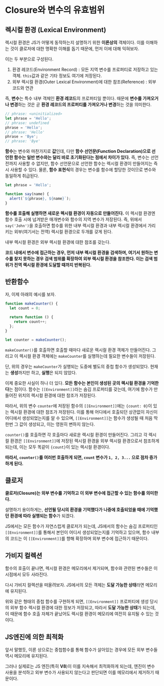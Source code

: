 # Closure와 변수의 유효범위

## 렉시컬 환경 (Lexical Environment)

렉시컬 환경은 JS가 어떻게 동작하는지 설명하기 위한 **이론상의** 객체이다.
이를 이해하는 것이 클로저에 대한 명확한 이해를 돕기 때문에, 먼저 이에 대해 익혀보자.

이는 두 부분으로 구성된다.

1. 환경 레코드(Environment Record) : 모든 지역 변수를 프로퍼티로 저장하고 있는 객체. `this`값과 같은 기타 정보도 여기에 저장된다.
2. 외부 렉시컬 환경(Outer Lexical Environment)에 대한 참조(Reference) : 외부 코드와 연관

즉, **변수**는 특수 내부 객체인 **환경 레코드**의 프로퍼티일 뿐이다. 때문에 **변수를 가져오거나 변경**하는 것은 곧 **환경 레코드의 프로퍼티를 가져오거나 변경**하는 것을 의미한다.

```js
// phrase: <uninitialized>
let phrase = 'Hello';
// phrase: undefined
phrase = 'Hello';
// phrase: 'Hello'
phrase = 'Bye';
// phrase: 'Bye'
```

**함수**는 변수와 마찬가지로 **값**인데, 다만 **함수 선언문(Function Declaration)으로 선언한 함수는 일반 변수와는 달리 바로 초기화된다는 점에서 차이가 있다.** 즉, 변수는 선언 전까지 사용할 수 없지만, 함수 선언문으로 선언한 함수는 렉시컬 환경이 만들어지는 즉시 사용할 수 있다. 물론, **함수 표현식**의 경우는 변수를 함수에 할당한 것이므로 변수와 동일하게 취급된다.

```js
let phrase = 'Hello';

function say(name) {
  alert(`${phrase}, ${name}`);
}
```

**함수를 호출해 실행하면 새로운 렉시컬 환경이 자동으로 만들어진다.** 이 렉시컬 환경엔 함수 호출 시에 넘겨받은 매개변수와 함수의 지역 변수가 저장된다. 즉, 위에서 `say('John')`을 호출하면 함수를 위한 내부 렉시컬 환경과 내부 렉시컬 환경에서 가리키는 외부(여기서는 전역) 렉시컬 환경으로 두개를 갖게 된다.

내부 렉시컬 환경은 외부 렉시컬 환경에 대한 참조를 갖는다.

**코드 내에서 변수에 접근하는 경우, 먼저 내부 렉시컬 환경을 검색하며, 여기서 원하는 변수를 찾지 못하는 경우 검색 범위를 확장하여 외부 렉시컬 환경을 참조한다. 이는 검색 범위가 전역 렉시컬 환경에 도달할 때까지 반복된다.**

## 반환함수

자, 이제 아래의 예시를 보자.

```js
function makeCounter() {
  let count = 0;

  return function () {
    return count++;
  };
}

let counter = makeCounter();
```

`makeCounter()`를 호출하면 호출할 때마다 새로운 렉시컬 환경 객체가 만들어진다. 그리고 이 렉시컬 환경 객체에는 `makeCounter`를 실행하는데 필요한 변수들이 저장된다.

단, 위의 경우는 `makeCounter`가 실행되는 도중에 별도의 중첩 함수가 생성되었다. 현재는 **생성**까지만 하고, **실행**은 되지 않았다.

이제 중요한 사실이 하나 더 있다. **모든 함수는 본인이 생성된 곳의 렉시컬 환경을 기억한다**는 점이다. 함수는 `[[Environment]]`라는 숨김 프로퍼티를 갖는데, 여기에 함수가 만들어진 위치의 렉시컬 환경에 대한 참조가 저장된다.

따라서, 위의 변수 `counter`에 저장된 함수의 `[[Environment]]`에는 `{count: 0}`이 있는 렉시컬 환경에 대한 참조가 저장된다. 이를 통해 어디에서 호출되던 상관없이 자신이 어디에서 생성되었는지를 알 수 있으며, `[[Environment]]`는 함수가 생성될 때 처음 딱 한번 그 값이 생성되고, 이는 영원히 변하지 않는다.

`counter()`를 호출하면 각 호출마다 새로운 렉시컬 환경이 만들어진다. 그리고 각 렉시컬 환경은 `[[Environment]]`에 저장된 렉시컬 환경을 외부 렉시컬 환경으로서 참조하게 되는데, 이는 모두 똑같이 `{count}`이 있는 렉시컬 환경이다.

**따라서, `counter()`를 여러번 호출하게 되면, `count` 변수가 `1, 2, 3...` 으로 점차 증가하게 된다.**

## 클로저

**클로저(Closure)는 외부 변수를 기억하고 이 외부 변수에 접근할 수 있는 함수를 의미한다.**

설명하기 용이하게는, **선언될 당시의 환경을 기억했다가 나중에 호출되었을 때에 기억했던 환경에 따라 실행되는 함수**가 되겠다.

JS에서는 모든 함수가 자연스럽게 클로저가 되는데, JS에서의 함수는 숨김 프로퍼티인 `[[Environment]]`를 통해서 본인이 어디서 생성되었는지를 기억하고 있으며, 함수 내부의 코드는 이 `[[Environment]]`를 향해 확장하며 외부 변수에 접근하기 때문이다.

## 가비지 컬렉션

함수의 호출이 끝나면, 렉시컬 환경은 메모리에서 제거되며, 함수와 관련된 변수들은 이 시점에서 모두 사라진다.

다시 가비지 컬렉션을 떠올려보자. JS에서의 모든 객체는 **도달 가능한 상태**라면 메모리에 유지된다.

위와 같은 형태의 중첩 함수를 구현하게 되면, `[[Environment]]` 프로퍼티에 생성 당시의 외부 함수 렉시컬 환경에 대한 정보가 저장되고, 따라서 **도달 가능한 상태**가 되는데, 이 때문에 함수 호출 자체가 끝났어도 렉시컬 환경이 메모리에 여전히 유지될 수 있는 것이다.

## JS엔진에 의한 최적화

앞서 말했듯, 이론 상으로는 중첩함수를 통해 함수가 살아있는 경우에 모든 외부 변수들 역시 메모리에 유지된다.

그러나 실제로는 JS 엔진(특히 **V8**)이 이를 지속해서 최적화하게 되는데, 엔진이 변수 사용을 분석하고 외부 변수가 사용되지 않는다고 판단되면 이를 메모리에서 제거하기 때문이다.
